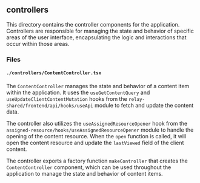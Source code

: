 ## controllers

This directory contains the controller components for the application. Controllers are responsible for managing the state and behavior of specific areas of the user interface, encapsulating the logic and interactions that occur within those areas.

### Files

#### `./controllers/ContentController.tsx`

The `ContentController` manages the state and behavior of a content item within the application. It uses the `useGetContentQuery` and `useUpdateClientContentMutation` hooks from the `relay-shared/frontend/api/hooks/useApi` module to fetch and update the content data.

The controller also utilizes the `useAssignedResourceOpener` hook from the `assigned-resource/hooks/useAssignedResourceOpener` module to handle the opening of the content resource. When the `open` function is called, it will open the content resource and update the `lastViewed` field of the client content.

The controller exports a factory function `makeController` that creates the `ContentController` component, which can be used throughout the application to manage the state and behavior of content items.